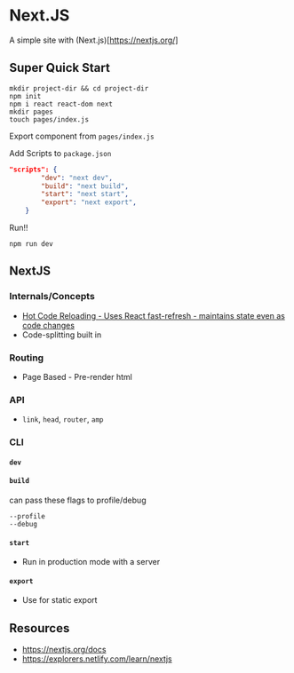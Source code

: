 <!-- @format -->

# Next.JS

A simple site with (Next.js)[https://nextjs.org/]

## Super Quick Start

```
mkdir project-dir && cd project-dir
npm init
npm i react react-dom next
mkdir pages
touch pages/index.js
```

Export component from `pages/index.js`

Add Scripts to `package.json`

```json
"scripts": {
		"dev": "next dev",
		"build": "next build",
		"start": "next start",
		"export": "next export",
	}
```

Run!!

```
npm run dev
```

## NextJS

### Internals/Concepts

-  [Hot Code Reloading - Uses React fast-refresh - maintains state even as code changes](https://nextjs.org/blog/next-9-4#fast-refresh)
-  Code-splitting built in

### Routing

-  Page Based - Pre-render html

### API

-  `link`, `head`, `router`, `amp`

### CLI

#### `dev`

#### `build`

can pass these flags to profile/debug

```
--profile
--debug
```

#### `start`

-  Run in production mode with a server

#### `export`

-  Use for static export

## Resources

-  https://nextjs.org/docs
-  https://explorers.netlify.com/learn/nextjs

